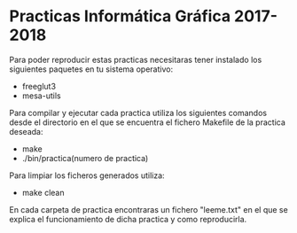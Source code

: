 # Practicas Informática Gráfica 2017-2018

Para poder reproducir estas practicas necesitaras tener instalado los siguientes paquetes en tu sistema operativo:

- freeglut3
- mesa-utils

Para compilar y ejecutar cada practica utiliza los siguientes comandos desde el directorio en el que se encuentra el fichero Makefile de la practica deseada:

- make
- ./bin/practica(numero de practica)

Para limpiar los ficheros generados utiliza:

- make clean

En cada carpeta de practica encontraras un fichero "leeme.txt" en el que se explica el funcionamiento de dicha practica y como reproducirla.
